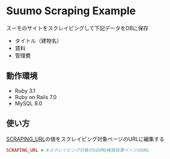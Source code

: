 # Suumo Scraping Example
スーモのサイトをスクレイピングして下記データをDBに保存
- タイトル（建物名）
- 賃料
- 管理費

## 動作環境
- Ruby 3.1
- Ruby on Rails 7.0
- MySQL 8.0

## 使い方
[SCRAPING_URL](https://github.com/heromoon9218/suumo-scraping/blob/0e9b362f8adc4fc0e2b2edb04af166f73905501c/app/services/suumo_scraper.rb#L7)の値をスクレイピング対象ページのURLに編集する
```ruby
SCRAPING_URL = #スクレイピング対象のSUUMO検索結果ページのURL
```

